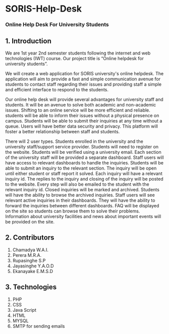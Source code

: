 # SORIS-Help-Desk

### Online Help Desk For University Students


## 1.	Introduction

We are 1st year 2nd semester students following the internet and web technologies (IWT) course. Our project title is “Online helpdesk for university students”.

We will create a web application for SORIS university's online helpdesk. The application will aim to provide a fast and simple communication avenue for students to contact staff regarding their issues and providing staff a simple and efficient interface to respond to the students.

Our online help desk will provide several advantages for university staff and students. It will be an avenue to solve both academic and non-academic issues. Shifting to an online service will be more efficient and reliable. students will be able to inform their issues without a physical presence on campus. Students will be able to submit their inquiries at any time without a queue. Users will have better data security and privacy. This platform will foster a better relationship between staff and students.  

There will 2 user types. Students enrolled in the university and the university staff/support service provider. Students will need to register on the website. Students will be verified using a university email. Each section of the university staff will be provided a separate dashboard. Staff users will have access to relevant dashboards to handle the inquiries.
Students will be able to submit an inquiry to the relevant section. The inquiry will be open until either student or staff report it solved. Each inquiry will have a relevant inquiry id. The replies to the inquiry and closing of the inquiry will be posted to the website. Every step will also be emailed to the student with the relevant inquiry id.
Closed inquiries will be marked and archived. Students will have the ability to browse the archived inquiries.
Staff users will see relevant active inquiries in their dashboards. They will have the ability to forward the inquiries between different dashboards.
FAQ will be displayed on the site so students can browse them to solve their problems. Information about university facilities and news about important events will be provided on the site.  



## 2.   Contributors

1.  Chamadya W.A.I.
2.  Perera M.R.A.
3.  Rupasinghe S.P
4.  Jayasinghe Y.A.O.D
5.  Ekanayake E.M.S.D


## 3.   Technologies

1.  PHP
2.  CSS
3.  Java Script
4.  HTML
5.  MYSQL 
6.  SMTP for sending emails
